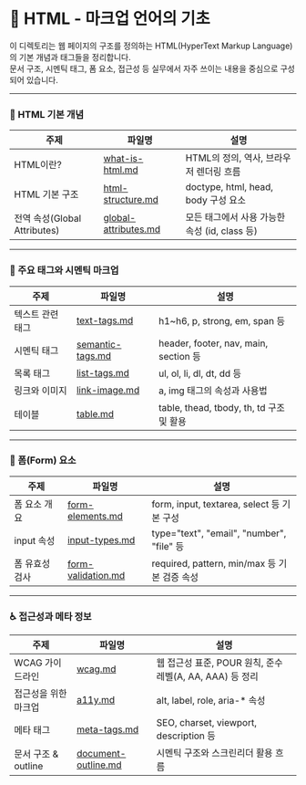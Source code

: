 # 🧱 HTML - 마크업 언어의 기초

이 디렉토리는 웹 페이지의 구조를 정의하는 HTML(HyperText Markup Language)의 기본 개념과 태그들을 정리합니다.  
문서 구조, 시멘틱 태그, 폼 요소, 접근성 등 실무에서 자주 쓰이는 내용을 중심으로 구성되어 있습니다.

---

### 📄 HTML 기본 개념
| 주제 | 파일명 | 설명 |
|------|--------|------|
| HTML이란? | [what-is-html.md](./notes/what-is-html.md) | HTML의 정의, 역사, 브라우저 렌더링 흐름 |
| HTML 기본 구조 | [html-structure.md](./notes/html-structure.md) | doctype, html, head, body 구성 요소 |
| 전역 속성(Global Attributes) | [global-attributes.md](./notes/global-attributes.md) | 모든 태그에서 사용 가능한 속성 (id, class 등) |

---

### 🧩 주요 태그와 시멘틱 마크업
| 주제 | 파일명 | 설명 |
|------|--------|------|
| 텍스트 관련 태그 | [text-tags.md](./notes/text-tags.md) | h1~h6, p, strong, em, span 등 |
| 시멘틱 태그 | [semantic-tags.md](./notes/semantic-tags.md) | header, footer, nav, main, section 등 |
| 목록 태그 | [list-tags.md](./notes/list-tags.md) | ul, ol, li, dl, dt, dd 등 |
| 링크와 이미지 | [link-image.md](./notes/link-image.md) | a, img 태그의 속성과 사용법 |
| 테이블 | [table.md](./notes/table.md) | table, thead, tbody, th, td 구조 및 활용 |

---

### 📝 폼(Form) 요소
| 주제 | 파일명 | 설명 |
|------|--------|------|
| 폼 요소 개요 | [form-elements.md](./notes/form-elements.md) | form, input, textarea, select 등 기본 구성 |
| input 속성 | [input-types.md](./notes/input-types.md) | type="text", "email", "number", "file" 등 |
| 폼 유효성 검사 | [form-validation.md](./notes/form-validation.md) | required, pattern, min/max 등 기본 검증 속성 |

---

### ♿ 접근성과 메타 정보
| 주제 | 파일명 | 설명 |
|------|--------|------|
| WCAG 가이드라인 | [wcag.md](./notes/wcag.md) | 웹 접근성 표준, POUR 원칙, 준수 레벨(A, AA, AAA) 등 정리 |
| 접근성을 위한 마크업 | [a11y.md](./notes/a11y.md) | alt, label, role, aria-* 속성 |
| 메타 태그 | [meta-tags.md](./notes/meta-tags.md) | SEO, charset, viewport, description 등 |
| 문서 구조 & outline | [document-outline.md](./notes/document-outline.md) | 시멘틱 구조와 스크린리더 활용 흐름 |
